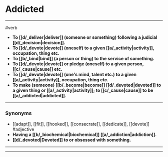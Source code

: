# Addicted
---
#verb
- **To [[d/_deliver|deliver]] (someone or something) following a judicial [[d/_decision|decision]].**
- **To [[d/_devote|devote]] (oneself) to a given [[a/_activity|activity]], occupation, thing etc.**
- **To [[b/_bind|bind]] (a person or thing) to the service of something.**
- **To [[d/_devote|devote]] or pledge (oneself) to a given person, [[c/_cause|cause]] etc.**
- **To [[d/_devote|devote]] (one's mind, talent etc.) to a given [[a/_activity|activity]], occupation, thing etc.**
- **To make (someone) [[b/_become|become]] [[d/_devoted|devoted]] to a given thing or [[a/_activity|activity]]; to [[c/_cause|cause]] to be [[a/_addicted|addicted]].**
---
### Synonyms
- [[adapt]], [[fit]], [[hooked]], [[consecrate]], [[dedicate]], [[devote]]
#adjective
- **Having a [[b/_biochemical|biochemical]] [[a/_addiction|addiction]].**
- **[[d/_devoted|Devoted]] to or obsessed with something.**
---
---

